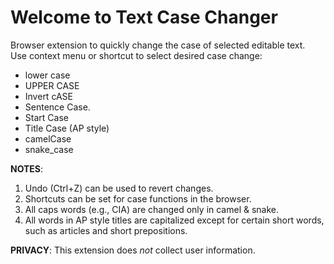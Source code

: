 # Welcome to Text Case Changer
Browser extension to quickly change the case of selected editable text.   
Use context menu or shortcut to select desired case change:
* lower case
* UPPER CASE
* Invert cASE
* Sentence Case.
* Start Case
* Title Case (AP style)
* camelCase
* snake_case

**NOTES**:
1. Undo (Ctrl+Z) can be used to revert changes.
2. Shortcuts can be set for case functions in the browser.
3. All caps words (e.g., CIA) are changed only in camel & snake.
4. All words in AP style titles are capitalized except for certain short words, such as articles and short prepositions.

**PRIVACY**: This extension does _not_ collect user information.

